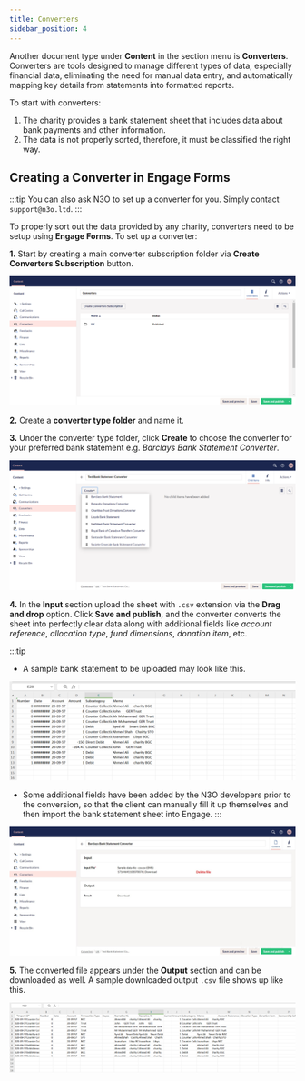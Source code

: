 ```yaml
---
title: Converters
sidebar_position: 4
---
```


Another document type under **Content** in the section menu is **Converters**. Converters are tools designed to manage different types of data, especially financial data, eliminating the need for manual data entry, and automatically mapping key details from statements into formatted reports.

To start with converters:

1. The charity provides a bank statement sheet that includes data about bank payments and other information. 
2. The data is not properly sorted, therefore, it must be classified the right way.

## Creating a Converter in Engage Forms

:::tip
You can also ask N3O to set up a converter for you. Simply contact `support@n3o.ltd`. 
:::

To properly sort out the data provided by any charity, converters need to be setup using **Engage Forms**. To set up a converter: 

**1.** Start by creating a main converter subscription folder via **Create Converters Subscription** button.

![create converter main folder](./create-converter-main-folder.png)

**2.** Create a **converter type folder** and name it.

**3.** Under the converter type folder, click **Create** to choose the converter for your preferred bank statement e.g. *Barclays Bank Statement Converter*.

![create converter for preferred bank](./create-converter-for-preferred-bank.png)

**4.** In the **Input** section upload the sheet with `.csv` extension via the **Drag and drop** option. Click **Save and publish**, and the converter converts the sheet into perfectly clear data along with additional fields like *account reference*, *allocation type*, *fund dimensions*, *donation item*, etc.

:::tip
- A sample bank statement to be uploaded may look like this.

![Sample bank statement](./sample-date-file.png)

- Some additional fields have been added by the N3O developers prior to the conversion, so that the client can manually fill it up themselves and then import the bank statement sheet into Engage.
:::

![input section](./input-section.jpg)

**5.** The converted file appears under the **Output** section and can be downloaded as well. A sample downloaded output `.csv` file shows up like this.

![Downloaded file](./downloaded-sample-file.png)